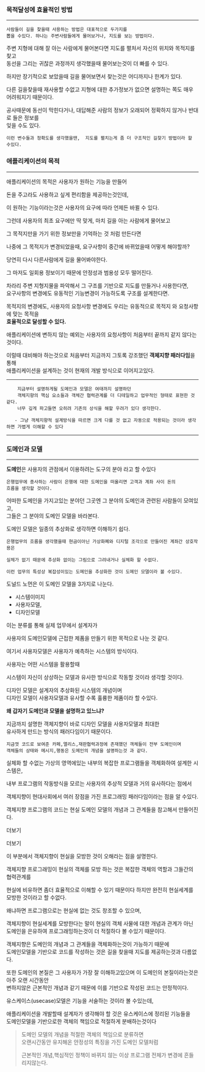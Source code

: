 ### 목적달성에 효율적인 방법

---

```
사람들이 길을 찾을때 사용하는 방법은 대표적으로 두가지를
뽑을 수있다. 하나는 주변사람들에게 물어보거나, 지도를 보는 방법이다.
```

주변 지형에 대해 잘 아는 사람에게 물어본다면 지도를 펼처서 자신의 위치와 목적지를 찾고  
동선을 그리는 귀찮은 과정까지 생각했을때 물어보는것이 더 빠를 수 있다.

하지만 장기적으로 보았을때 길을 물어보면서 찾는것은 어디까지나 한계가 있다.

다른 길을찾을때 재사용할 수없고 지형에 대한 추가정보가 없으면 설명하는 쪽도 매우 어려워지기 때문이다.


공사때문에 동선이 막힌다거나, 대답해준 사람의 정보가 오래되어 정확하지 않거나 반대로 들은 정보를  
잊을 수도 있다.

```
이런 변수들과 정확도를 생각했을땐,  지도를 펼치는게 좀 더 구조적인 길찾기 방법이라 할 수있다.
```

### 애플리케이션의 목적

---

애플리케이션의 목적은 사용자가 원하는 기능을 만들어

돈을 주고라도 사용하고 싶게 편리함을 제공하는것인데,

이 원하는 기능이라는것은 사용자의 요구에 따라 언제든 바뀔 수 있다.


그런데 사용자의 최초 요구에만 딱 맞게, 마치 길을 아는 사람에게 물어보고

그 목적지만을 가기 위한 정보만을 기억하는 것 처럼 만든다면


나중에 그 목적지가 변경되었을때, 요구사항이 중간에 바뀌었을때 어떻게 해야할까?

당연히 다시 다른사람에게 길을 물어봐야한다.

그 마저도 일회용 정보이기 때문에 안정성과 범용성 모두 떨어진다.


차라리 주변 지형지물을 파악해서 그 구조를 기반으로 지도를 만들거나 사용한다면,  
요구사항의 변경에도 유동적인 기능변경이 가능하도록 구조를 설계한다면.


목적지의 변경에도, 사용자의 요청사항 변경에도 우리는 유동적으로 목적지 와 요청사항에 맞는 목적을  
**효율적으로 달성할 수 있다.**


애플리케이션에 변하지 않는 예외는 사용자의 요청사항이 처음부터 끝까지 같지 않다는 것이다.


이럴때 대비해야 하는것으로 처음부터 지금까지 그토록 강조했던 **객체지향 패러다임**을 통해  
애플리케이션을 설계하는 것이 현재의 개발 방식으로 이어지고있다.

---

```
    지금부터 설명하게될 도메인과 모델은 여태까지 설명하던 
    객체지향의 핵심 요소들과 객체간 협력관계를 더 디테일하고 업무적인 형태로 표현한 것 같다. 
    너무 깊게 파고들면 오히려 기존의 상식을 해할 우려가 있다 생각한다.

   - 그냥 객체지향적 설계방식을 따르면 크게 다를 것 없고 자동으로 적용되는 것이라 생각하면 가볍게 이해할 수 있다
```

---




### 도메인과 모델

---

**도메인**은 사용자의 관점에서 이용하려는 도구의 분야 라고 할 수있다

```
은행업무에 종사하는 사람이 은행에 대한 도메인을 떠올리면 고객과 계좌 사이 돈의
흐름을 생각할 것이다.
```

어떠한 도메인을 가지고있는 분야던 그곳엔 그 분야의 도메인과 관련된 사람들이 모여있고,  
그들은 그 분야의 도메인 모델을 바라본다.

도메인 모델은 일종의 추상화로 생각하면 이해하기 쉽다.

```
은행업무의 흐름을 생각했을때 현금이아닌 가상화폐와 디지털 조각으로 만들어진 계좌간 상호작용은

실체가 없기 때문에 추상화 없이는 그림으로 그려내거나 실체화 할 수없다.

이런 업무의 특성상 복잡성이있는 도메인을 추상화한 것이 도메인 모델이라 볼 수있다.
```

도널드 노먼은 이 도메인 모델을 3가지로 나눈다.

-   시스템이미지
-   사용자모델,
-   디자인모델

이는 분류를 통해 실제 업무에서 설계자가

사용자의 도메인모델에 근접한 제품을 만들기 위한 목적으로 나눈 것 같다.

여기서 사용자모델은 사용자가 예측하는 시스템의 방식이다.


사용자는 어떤 시스템을 활용할때

시스템이 자신이 상상하는 모델과 유사한 방식으로 작동할 것이라 생각할 것이다.

디자인 모델은 설계자의 추상화된 시스템의 개념이며  
디자인 모델이 사용자모델과 유사할 수록 훌륭한 제품이라 할 수있다.

**왜 갑자기 도메인과 모델을 설명하고 있느냐?**

지금까지 설명한 객체지향이 바로 디자인 모델을 사용자모델과 최대한  
유사하게 만드는 방식의 패러다임이기 때문이다.

```
지금껏 코드로 보여준 카페,앨리스,재판협력과정에 존재했던 객체들이 전부 도메인이며
객체들의 상태와 메시지,행동은 도메인의 개념을 설명하는것 과 같다.
```




실체화 할 수없는 가상의 영역에있는 내부의 복잡한 프로그램들을 객체화하여 설계한 시스템은,

내부 프로그램의 작동방식을 모르는 사용자의 추상적 모델과 거의 유사하다는 점에서

객체지향이 현대사회에서 여러 장점을 가진 프로그래밍 패러다임이라는 점을 알 수있다.

객체지향 프로그램의 코드는 현실 도메인 모델의 개념과 그 관계들을 참고해서 만들어진다.

더보기

더보기

이 부분에서 객체지향이 현실을 모방한 것이 오해라는 점을 설명한다.

객체지향 프로그래밍이 현실의 객체를 모방 하는 것은 복잡한 객체의 역할과 그들간의 협력관계를

현실에 비유하면 좀더 효율적으로 이해할 수 있기 때문이다 하지만 완전히 현실세계를 모방한 것이라고 할 수없다.

왜냐하면 프로그램으로는 현실에 없는 것도 창조할 수 있으며,

객체지향이 현실세계를 모방한다는 말이 현실의 객체 사물에 대한 개념과 관계가 아닌  
도메인을 은유하여 프로그래밍하는것이 더 적절하다 볼 수있기 때문이다.

객체지향은 도메인의 개념과 그 관계들을 객체화하는것이 가능하기 때문에  
도메인모델을 기반으로 코드를 작성하는 것은 길을 찾을때 지도를 제공하는것과 다름없다.


또한 도메인의 본질은 그 사용자가 가장 잘 이해하고있으며 이 도메인의 본질이라는것은 아주 오랜 시간동안  
변하지않은 근본적인 개념과 같기 때문에 이를 기반으로 작성된 코드는 안정적이다.



유스케이스(usecase)모델은 기능을 서술하는 것이라 볼 수있는데,

애플리케이션을 개발할때 설계자가 생각해야 할 것은 유스케이스에 정리된 기능들을  
도메인모델을 기반으로한 객체의 책임으로 적절하게 분배하는것이다

>
> 도메인 모델의 개념을 적절한 객체의 책임으로 분류하면  
> 오랜시간동안 유지해온 안정성의 특징을 가진 도메인 모델처럼
>
> 근본적인 개념,핵심적인 정책이 바뀌지 않는 이상 프로그램 전체가 변경에 흔들리지않는다.